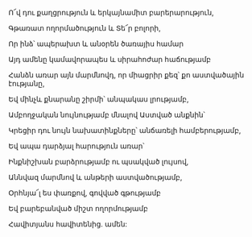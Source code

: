 Ո՜վ դու քաղցրություն և երկայնամիտ բարերարություն,

Գթառատ ողորմածություն և Տե՜ր բոլորի,

Որ ինձ՝ ապերախտ և անօրեն ծառայիս համար

Այդ ամենը կամավորապես և սիրահոժար հաճությամբ

Հանձն առար այն մարմնովդ, որ միացրիր քեզ՝ քո աստվածային էությանը,

Եվ մինչև քնարանը շիրմի՝ անպակաս լրությամբ,

Ամբողջական նույնությամբ մնալով Աստված անքնին՝

Կրեցիր դու նույն նախատինքները՝ անճառելի համբերությամբ,

Եվ ապա դարձյալ հարություն առար՝

Ինքնիշխան բարձրությամբ ու պսակված լույսով,

Աննվազ մարմնով և անթերի աստվածությամբ,

Օրհնյա՜լ ես փառքով, գովված գթությամբ

Եվ բարեբանված միշտ ողորմությամբ

Հավիտյանս հավիտենից. ամեն: